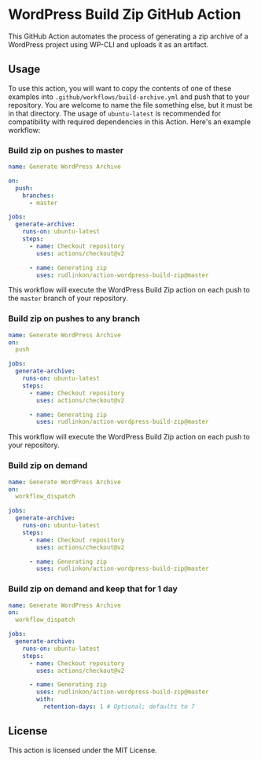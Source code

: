 # WordPress Build Zip GitHub Action

This GitHub Action automates the process of generating a zip archive of a WordPress project using WP-CLI and uploads it as an artifact.

## Usage

To use this action, you will want to copy the contents of one of these examples into `.github/workflows/build-archive.yml` and push that to your repository. You are welcome to name the file something else, but it must be in that directory. The usage of `ubuntu-latest` is recommended for compatibility with required dependencies in this Action. Here's an example workflow:
### Build zip on pushes to master
```yml
name: Generate WordPress Archive

on:
  push:
    branches:
      - master

jobs:
  generate-archive:
    runs-on: ubuntu-latest
    steps:
      - name: Checkout repository
        uses: actions/checkout@v2

      - name: Generating zip
        uses: rudlinkon/action-wordpress-build-zip@master
```
This workflow will execute the WordPress Build Zip action on each push to the `master` branch of your repository.

### Build zip on pushes to any branch
```yml
name: Generate WordPress Archive
on:
  push

jobs:
  generate-archive:
    runs-on: ubuntu-latest
    steps:
      - name: Checkout repository
        uses: actions/checkout@v2

      - name: Generating zip
        uses: rudlinkon/action-wordpress-build-zip@master
```
This workflow will execute the WordPress Build Zip action on each push to your repository.

### Build zip on demand
```yaml
name: Generate WordPress Archive
on:
  workflow_dispatch

jobs:
  generate-archive:
    runs-on: ubuntu-latest
    steps:
      - name: Checkout repository
        uses: actions/checkout@v2

      - name: Generating zip
        uses: rudlinkon/action-wordpress-build-zip@master
```

### Build zip on demand and keep that for 1 day
```yml
name: Generate WordPress Archive
on:
  workflow_dispatch

jobs:
  generate-archive:
    runs-on: ubuntu-latest
    steps:
      - name: Checkout repository
        uses: actions/checkout@v2

      - name: Generating zip
        uses: rudlinkon/action-wordpress-build-zip@master
        with:
          retention-days: 1 # Optional; defaults to 7
```

## License
This action is licensed under the MIT License.